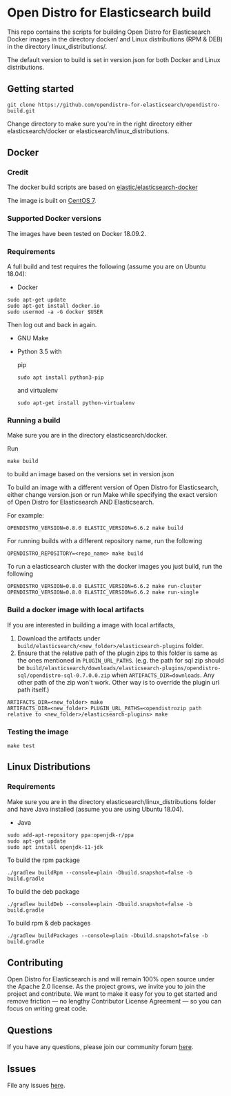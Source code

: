 # Open Distro for Elasticsearch build

This repo contains the scripts for building Open Distro for Elasticsearch Docker images in the directory docker/ and Linux distributions (RPM & DEB) in the directory linux_distributions/.

The default version to build is set in version.json for both Docker and Linux distributions.

## Getting started
```
git clone https://github.com/opendistro-for-elasticsearch/opendistro-build.git
```

Change directory to make sure you're in the right directory either elasticsearch/docker or elasticsearch/linux_distributions.

## Docker

### Credit

The docker build scripts are based on [elastic/elasticsearch-docker](https://github.com/elastic/elasticsearch-docker/tree/6.5)

The image is built on [CentOS 7](https://github.com/CentOS/sig-cloud-instance-images/blob/CentOS-7/docker/Dockerfile).

### Supported Docker versions

The images have been tested on Docker 18.09.2.

### Requirements

A full build and test requires the following 
(assume you are on Ubuntu 18.04):

- Docker
```
sudo apt-get update
sudo apt-get install docker.io
sudo usermod -a -G docker $USER
```
Then log out and back in again.

- GNU Make
- Python 3.5 with 

  pip
  ```
  sudo apt install python3-pip
  ```

  and virtualenv

  ```
  sudo apt-get install python-virtualenv
  ```

### Running a build

Make sure you are in the directory elasticsearch/docker.

Run
```
make build
```
to build an image based on the versions set in version.json

To build an image with a different version of Open Distro for Elasticsearch, either change version.json or run Make while specifying the exact version of Open Distro for Elasticsearch AND Elasticsearch.

For example:
```
OPENDISTRO_VERSION=0.8.0 ELASTIC_VERSION=6.6.2 make build
```

For running builds with a different repository name, run the following
```
OPENDISTRO_REPOSITORY=<repo_name> make build
```

To run a elasticsearch cluster with the docker images you just build, run the following
```
OPENDISTRO_VERSION=0.8.0 ELASTIC_VERSION=6.6.2 make run-cluster
OPENDISTRO_VERSION=0.8.0 ELASTIC_VERSION=6.6.2 make run-single
```

### Build a docker image with local artifacts

If you are interested in building a image with local artifacts, 
1. Download the artifacts under `build/elasticsearch/<new_folder>/elasticsearch-plugins` folder. 
2. Ensure that the relative path of the plugin zips to this folder is same as the ones mentioned in `PLUGIN_URL_PATHS`.
(e.g. the path for sql zip should be `build/elasticsearch/downloads/elasticsearch-plugins/opendistro-sql/opendistro-sql-0.7.0.0.zip` when `ARTIFACTS_DIR=downloads`. Any other path of the zip won't work. Other way is to override the plugin url path itself.)

```
ARTIFACTS_DIR=<new_folder> make
ARTIFACTS_DIR=<new_folder> PLUGIN_URL_PATHS=<opendistrozip path relative to <new_folder>/elasticsearch-plugins> make
```

### Testing the image
```
make test
```

## Linux Distributions

### Requirements

Make sure you are in the directory elasticsearch/linux_distributions folder and have Java installed (assume you are using Ubuntu 18.04).

- Java
```
sudo add-apt-repository ppa:openjdk-r/ppa
sudo apt-get update
sudo apt install openjdk-11-jdk
```

To build the rpm package
```
./gradlew buildRpm --console=plain -Dbuild.snapshot=false -b build.gradle
```

To build the deb package
```
./gradlew buildDeb --console=plain -Dbuild.snapshot=false -b build.gradle
```

To build rpm & deb packages
```
./gradlew buildPackages --console=plain -Dbuild.snapshot=false -b build.gradle
```

## Contributing

Open Distro for Elasticsearch is and will remain 100% open source under the Apache 2.0 license. As the project grows, we invite you to join the project and contribute. We want to make it easy for you to get started and remove friction — no lengthy Contributor License Agreement — so you can focus on writing great code.

## Questions

If you have any questions, please join our community forum [here](https://discuss.opendistrocommunity.dev/).

## Issues

File any issues [here](https://github.com/opendistro-for-elasticsearch/community/issues).

